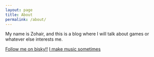```yaml
---
layout: page
title: About
permalink: /about/
---
```


My name is Zohair, and this is a blog where I will talk about games or whatever else interests me.


[Follow me on bisky!!](https://bsky.app/profile/cookiestew.bsky.social) 
[I make music sometimes](https://www.youtube.com/@cookiestew1973)
